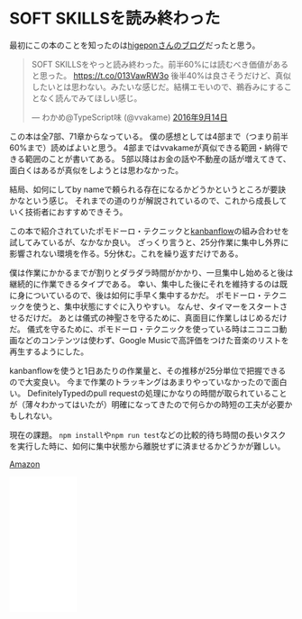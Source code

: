 # SOFT SKILLSを読み終わった

最初にこの本のことを知ったのは[higeponさんのブログ](http://d.hatena.ne.jp/higepon/20150921/1442843666)だったと思う。

<blockquote class="twitter-tweet" data-cards="hidden" data-lang="ja"><p lang="ja" dir="ltr">SOFT SKILLSをやっと読み終わった。前半60%には読むべき価値があると思った。 <a href="https://t.co/013VawRW3o">https://t.co/013VawRW3o</a> 後半40%は良さそうだけど、真似したいとは思わない。みたいな感じだ。結構エモいので、鵜呑みにすることなく読んでみてほしい感じ。</p>&mdash; わかめ@TypeScript味 (@vvakame) <a href="https://twitter.com/vvakame/status/776104055919693824">2016年9月14日</a></blockquote>
<script async src="//platform.twitter.com/widgets.js" charset="utf-8"></script>

この本は全7部、71章からなっている。
僕の感想としては4部まで（つまり前半60%まで）読めばよいと思う。
4部まではvvakameが真似できる範囲・納得できる範囲のことが書いてある。
5部以降はお金の話や不動産の話が増えてきて、面白くはあるが真似をしようとは思わなかった。

結局、如何にしてby nameで頼られる存在になるかどうかというところが要訣かなという感じ。
それまでの道のりが解説されているので、これから成長していく技術者におすすめできそう。

この本で紹介されていたポモドーロ・テクニックと[kanbanflow](https://kanbanflow.com/)の組み合わせを試してみているが、なかなか良い。
ざっくり言うと、25分作業に集中し外界に影響されない環境を作る。5分休む。これを繰り返すだけである。

僕は作業にかかるまでが割りとダラダラ時間がかかり、一旦集中し始めると後は継続的に作業できるタイプである。
幸い、集中した後にそれを維持するのは既に身についているので、後は如何に手早く集中するかだ。
ポモドーロ・テクニックを使うと、集中状態にすぐに入りやすい。
なんせ、タイマーをスタートさせるだけだ。
あとは儀式の神聖さを守るために、真面目に作業しはじめるだけだ。
儀式を守るために、ポモドーロ・テクニックを使っている時はニコニコ動画などのコンテンツは使わず、Google Musicで高評価をつけた音楽のリストを再生するようにした。

kanbanflowを使うと1日あたりの作業量と、その推移が25分単位で把握できるので大変良い。
今まで作業のトラッキングはあまりやっていなかったので面白い。
DefinitelyTypedのpull requestの処理にかなりの時間が取られていることが（薄々わかってはいたが）明確になってきたので何らかの時短の工夫が必要かもしれない。

現在の課題。
`npm install`や`npm run test`などの比較的待ち時間の長いタスクを実行した時に、如何に集中状態から離脱せずに済ませるかどうかが難しい。

[Amazon](http://amzn.to/2cCqR2e)

<iframe style="width:120px;height:240px;" marginwidth="0" marginheight="0" scrolling="no" frameborder="0" src="//rcm-fe.amazon-adsystem.com/e/cm?lt1=_blank&bc1=000000&IS2=1&bg1=FFFFFF&fc1=000000&lc1=0000FF&t=vvakame-22&o=9&p=8&l=as4&m=amazon&f=ifr&ref=as_ss_li_til&asins=B01GDS0994&linkId=85d1eea4f9419a2880b9d56b1ce8c10a"></iframe>

